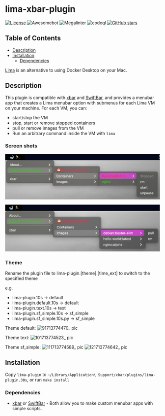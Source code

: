 # lima-xbar-plugin

[![License](https://img.shields.io/badge/License-Apache%202.0-blue.svg)](https://opensource.org/licenses/Apache-2.0)
![Awesomebot](https://github.com/unixorn/lima-xbar-plugin/actions/workflows/awesomebot.yml/badge.svg)
![Megalinter](https://github.com/unixorn/lima-xbar-plugin/actions/workflows/megalinter.yml/badge.svg)
![codeql](https://github.com/unixorn/lima-xbar-plugin/actions/workflows/codeql-analysis.yml/badge.svg)
[![GitHub stars](https://img.shields.io/github/stars/unixorn/lima-xbar-plugin.svg)](https://github.com/unixorn/lima-xbar-plugin/stargazers)


<!-- START doctoc generated TOC please keep comment here to allow auto update -->
<!-- DON'T EDIT THIS SECTION, INSTEAD RE-RUN doctoc TO UPDATE -->
## Table of Contents

- [Description](#description)
- [Installation](#installation)
  - [Dependencies](#dependencies)

<!-- END doctoc generated TOC please keep comment here to allow auto update -->


[Lima](https://github.com/lima-vm/lima) is an alternative to using Docker Desktop on your Mac.

## Description

This plugin is compatible with [xbar](https://xbarapp.com/) and [SwiftBar](https://github.com/swiftbar/SwiftBar), and provides a menubar app that creates a Lima menubar option with submenus for each Lima VM on your machine. For each VM, you can:

- start/stop the VM
- stop, start or remove stopped containers
- pull or remove images from the VM
- Run an arbitrary command inside the VM with `lima`

### Screen shots

![Screen shot of xbar menu with container submenu for a running vm](https://raw.githubusercontent.com/unixorn/unixorn.github.io/master/images/lima-xbar/containers-submenu.png)

![Screen shot of xbar menu with image submenu for a running vm](https://raw.githubusercontent.com/unixorn/unixorn.github.io/master/images/lima-xbar/images-submenu.png)

### Theme

Rename the plugin file to lima-plugin.[theme].[time_ext] to switch to the specified theme

e.g.
 - lima-plugin.10s                 -> default
 - lima-plugin.default.10s         -> default
 - lima-plugin.text.10s            -> text
 - lima-plugin.sf_simple.10s       -> sf_simple
 - lima-plugin.sf_simple.10s.py    -> sf_simple

Theme default:
![91713774470_ pic](https://github.com/unixorn/lima-xbar-plugin/assets/13330108/33b597b5-aff8-4fae-a56e-fe7b033a59ab)

Theme text:
![101713774523_ pic](https://github.com/unixorn/lima-xbar-plugin/assets/13330108/33a48a6f-fc2a-4dc1-93b6-17d9bd5e2b37)

Theme sf_simple:
![111713774589_ pic](https://github.com/unixorn/lima-xbar-plugin/assets/13330108/33d76913-91d7-444d-bf38-06a19885a3b7)
![121713774642_ pic](https://github.com/unixorn/lima-xbar-plugin/assets/13330108/acfba52b-8d59-455f-83c5-1904ce196f8b)

## Installation

Copy `lima-plugin` to `~/Library/Application\ Support/xbar/plugins/lima-plugin.30s`, or run `make install`
### Dependencies

- [xbar](https://xbarapp.com/) or [SwiftBar](https://github.com/swiftbar/SwiftBar) - Both allow you to make custom menubar apps with simple scripts.
